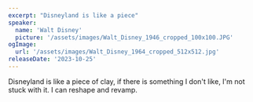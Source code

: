 ```yaml
---
excerpt: "Disneyland is like a piece"
speaker:
  name: 'Walt Disney'
  picture: '/assets/images/Walt_Disney_1946_cropped_100x100.JPG'
ogImage:
  url: '/assets/images/Walt_Disney_1964_cropped_512x512.jpg'
releaseDate: '2023-10-25'
---
```


Disneyland is like a piece of clay, if there is something I don't like, I'm not stuck with it. I can reshape and revamp.
